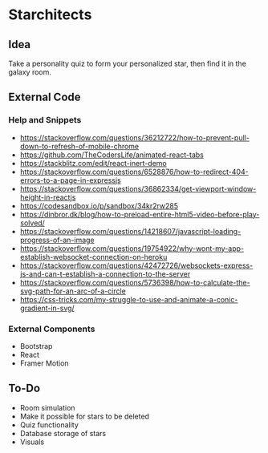 # Starchitects
## Idea
Take a personality quiz to form your personalized star, then find it in the galaxy room.
## External Code
### Help and Snippets
- https://stackoverflow.com/questions/36212722/how-to-prevent-pull-down-to-refresh-of-mobile-chrome
- https://github.com/TheCodersLife/animated-react-tabs
- https://stackblitz.com/edit/react-inert-demo
- https://stackoverflow.com/questions/6528876/how-to-redirect-404-errors-to-a-page-in-expressjs
- https://stackoverflow.com/questions/36862334/get-viewport-window-height-in-reactjs
- https://codesandbox.io/p/sandbox/34kr2rw285
- https://dinbror.dk/blog/how-to-preload-entire-html5-video-before-play-solved/
- https://stackoverflow.com/questions/14218607/javascript-loading-progress-of-an-image
- https://stackoverflow.com/questions/19754922/why-wont-my-app-establish-websocket-connection-on-heroku
- https://stackoverflow.com/questions/42472726/websockets-express-js-and-can-t-establish-a-connection-to-the-server
- https://stackoverflow.com/questions/5736398/how-to-calculate-the-svg-path-for-an-arc-of-a-circle
- https://css-tricks.com/my-struggle-to-use-and-animate-a-conic-gradient-in-svg/
### External Components
- Bootstrap
- React
- Framer Motion
## To-Do
- Room simulation
- Make it possible for stars to be deleted
- Quiz functionality
- Database storage of stars
- Visuals